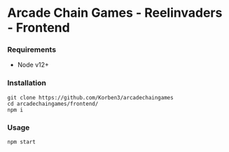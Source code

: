 # Arcade Chain Games - Reelinvaders - Frontend

### Requirements

- Node v12+

### Installation

```
git clone https://github.com/Korben3/arcadechaingames
cd arcadechaingames/frontend/
npm i
```

### Usage


```
npm start
```
